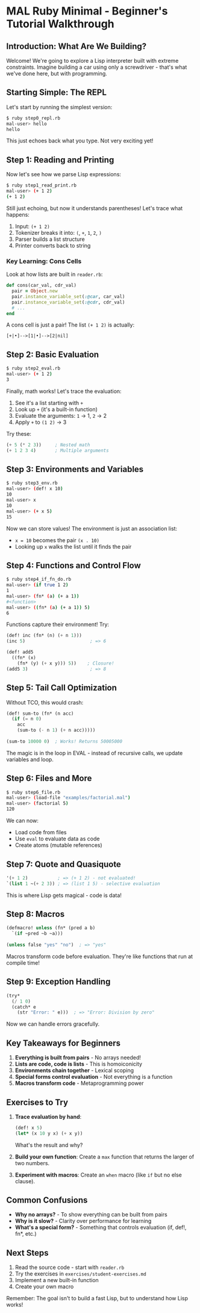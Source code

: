 # MAL Ruby Minimal - Beginner's Tutorial Walkthrough

## Introduction: What Are We Building?

Welcome! We're going to explore a Lisp interpreter built with extreme constraints. Imagine building a car using only a screwdriver - that's what we've done here, but with programming.

## Starting Simple: The REPL

Let's start by running the simplest version:

```bash
$ ruby step0_repl.rb
mal-user> hello
hello
```

This just echoes back what you type. Not very exciting yet!

## Step 1: Reading and Printing

Now let's see how we parse Lisp expressions:

```bash
$ ruby step1_read_print.rb
mal-user> (+ 1 2)
(+ 1 2)
```

Still just echoing, but now it understands parentheses! Let's trace what happens:

1. Input: `(+ 1 2)`
2. Tokenizer breaks it into: `(`, `+`, `1`, `2`, `)`
3. Parser builds a list structure
4. Printer converts back to string

### Key Learning: Cons Cells

Look at how lists are built in `reader.rb`:

```ruby
def cons(car_val, cdr_val)
  pair = Object.new
  pair.instance_variable_set(:@car, car_val)
  pair.instance_variable_set(:@cdr, cdr_val)
  # ...
end
```

A cons cell is just a pair! The list `(+ 1 2)` is actually:
```
[+|•]-->[1|•]-->[2|nil]
```

## Step 2: Basic Evaluation

```bash
$ ruby step2_eval.rb
mal-user> (+ 1 2)
3
```

Finally, math works! Let's trace the evaluation:

1. See it's a list starting with `+`
2. Look up `+` (it's a built-in function)
3. Evaluate the arguments: `1` → 1, `2` → 2
4. Apply `+` to `(1 2)` → 3

Try these:
```lisp
(+ 5 (* 2 3))     ; Nested math
(+ 1 2 3 4)       ; Multiple arguments
```

## Step 3: Environments and Variables

```bash
$ ruby step3_env.rb
mal-user> (def! x 10)
10
mal-user> x
10
mal-user> (+ x 5)
15
```

Now we can store values! The environment is just an association list:
- `x = 10` becomes the pair `(x . 10)`
- Looking up `x` walks the list until it finds the pair

## Step 4: Functions and Control Flow

```bash
$ ruby step4_if_fn_do.rb
mal-user> (if true 1 2)
1
mal-user> (fn* (a) (+ a 1))
#<function>
mal-user> ((fn* (a) (+ a 1)) 5)
6
```

Functions capture their environment! Try:
```lisp
(def! inc (fn* (n) (+ n 1)))
(inc 5)                        ; => 6

(def! add5 
  ((fn* (x) 
    (fn* (y) (+ x y))) 5))    ; Closure!
(add5 3)                       ; => 8
```

## Step 5: Tail Call Optimization

Without TCO, this would crash:
```lisp
(def! sum-to (fn* (n acc)
  (if (= n 0)
    acc
    (sum-to (- n 1) (+ n acc)))))
    
(sum-to 10000 0)  ; Works! Returns 50005000
```

The magic is in the loop in EVAL - instead of recursive calls, we update variables and loop.

## Step 6: Files and More

```bash
$ ruby step6_file.rb
mal-user> (load-file "examples/factorial.mal")
mal-user> (factorial 5)
120
```

We can now:
- Load code from files
- Use `eval` to evaluate data as code
- Create atoms (mutable references)

## Step 7: Quote and Quasiquote

```lisp
'(+ 1 2)           ; => (+ 1 2) - not evaluated!
`(list 1 ~(+ 2 3)) ; => (list 1 5) - selective evaluation
```

This is where Lisp gets magical - code is data!

## Step 8: Macros

```lisp
(defmacro! unless (fn* (pred a b)
  `(if ~pred ~b ~a)))
  
(unless false "yes" "no")  ; => "yes"
```

Macros transform code before evaluation. They're like functions that run at compile time!

## Step 9: Exception Handling

```lisp
(try*
  (/ 1 0)
  (catch* e
    (str "Error: " e)))  ; => "Error: Division by zero"
```

Now we can handle errors gracefully.

## Key Takeaways for Beginners

1. **Everything is built from pairs** - No arrays needed!
2. **Lists are code, code is lists** - This is homoiconicity
3. **Environments chain together** - Lexical scoping
4. **Special forms control evaluation** - Not everything is a function
5. **Macros transform code** - Metaprogramming power

## Exercises to Try

1. **Trace evaluation by hand**:
   ```lisp
   (def! x 5)
   (let* (x 10 y x) (+ x y))
   ```
   What's the result and why?

2. **Build your own function**:
   Create a `max` function that returns the larger of two numbers.

3. **Experiment with macros**:
   Create an `when` macro (like `if` but no else clause).

## Common Confusions

- **Why no arrays?** - To show everything can be built from pairs
- **Why is it slow?** - Clarity over performance for learning
- **What's a special form?** - Something that controls evaluation (if, def!, fn*, etc.)

## Next Steps

1. Read the source code - start with `reader.rb`
2. Try the exercises in `exercises/student-exercises.md`
3. Implement a new built-in function
4. Create your own macro

Remember: The goal isn't to build a fast Lisp, but to understand how Lisp works!